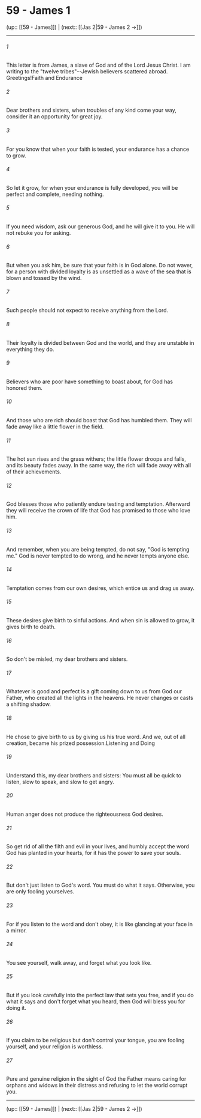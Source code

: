 # 59 - James 1

(up:: [[59 - James]]) | (next:: [[Jas 2|59 - James 2 →]])

***


###### 1 
This letter is from James, a slave of God and of the Lord Jesus Christ. I am writing to the "twelve tribes"--Jewish believers scattered abroad. Greetings!Faith and Endurance 

###### 2 
Dear brothers and sisters, when troubles of any kind come your way, consider it an opportunity for great joy. 

###### 3 
For you know that when your faith is tested, your endurance has a chance to grow. 

###### 4 
So let it grow, for when your endurance is fully developed, you will be perfect and complete, needing nothing. 

###### 5 
If you need wisdom, ask our generous God, and he will give it to you. He will not rebuke you for asking. 

###### 6 
But when you ask him, be sure that your faith is in God alone. Do not waver, for a person with divided loyalty is as unsettled as a wave of the sea that is blown and tossed by the wind. 

###### 7 
Such people should not expect to receive anything from the Lord. 

###### 8 
Their loyalty is divided between God and the world, and they are unstable in everything they do. 

###### 9 
Believers who are poor have something to boast about, for God has honored them. 

###### 10 
And those who are rich should boast that God has humbled them. They will fade away like a little flower in the field. 

###### 11 
The hot sun rises and the grass withers; the little flower droops and falls, and its beauty fades away. In the same way, the rich will fade away with all of their achievements. 

###### 12 
God blesses those who patiently endure testing and temptation. Afterward they will receive the crown of life that God has promised to those who love him. 

###### 13 
And remember, when you are being tempted, do not say, "God is tempting me." God is never tempted to do wrong, and he never tempts anyone else. 

###### 14 
Temptation comes from our own desires, which entice us and drag us away. 

###### 15 
These desires give birth to sinful actions. And when sin is allowed to grow, it gives birth to death. 

###### 16 
So don't be misled, my dear brothers and sisters. 

###### 17 
Whatever is good and perfect is a gift coming down to us from God our Father, who created all the lights in the heavens. He never changes or casts a shifting shadow. 

###### 18 
He chose to give birth to us by giving us his true word. And we, out of all creation, became his prized possession.Listening and Doing 

###### 19 
Understand this, my dear brothers and sisters: You must all be quick to listen, slow to speak, and slow to get angry. 

###### 20 
Human anger does not produce the righteousness God desires. 

###### 21 
So get rid of all the filth and evil in your lives, and humbly accept the word God has planted in your hearts, for it has the power to save your souls. 

###### 22 
But don't just listen to God's word. You must do what it says. Otherwise, you are only fooling yourselves. 

###### 23 
For if you listen to the word and don't obey, it is like glancing at your face in a mirror. 

###### 24 
You see yourself, walk away, and forget what you look like. 

###### 25 
But if you look carefully into the perfect law that sets you free, and if you do what it says and don't forget what you heard, then God will bless you for doing it. 

###### 26 
If you claim to be religious but don't control your tongue, you are fooling yourself, and your religion is worthless. 

###### 27 
Pure and genuine religion in the sight of God the Father means caring for orphans and widows in their distress and refusing to let the world corrupt you.

***

(up:: [[59 - James]]) | (next:: [[Jas 2|59 - James 2 →]])

